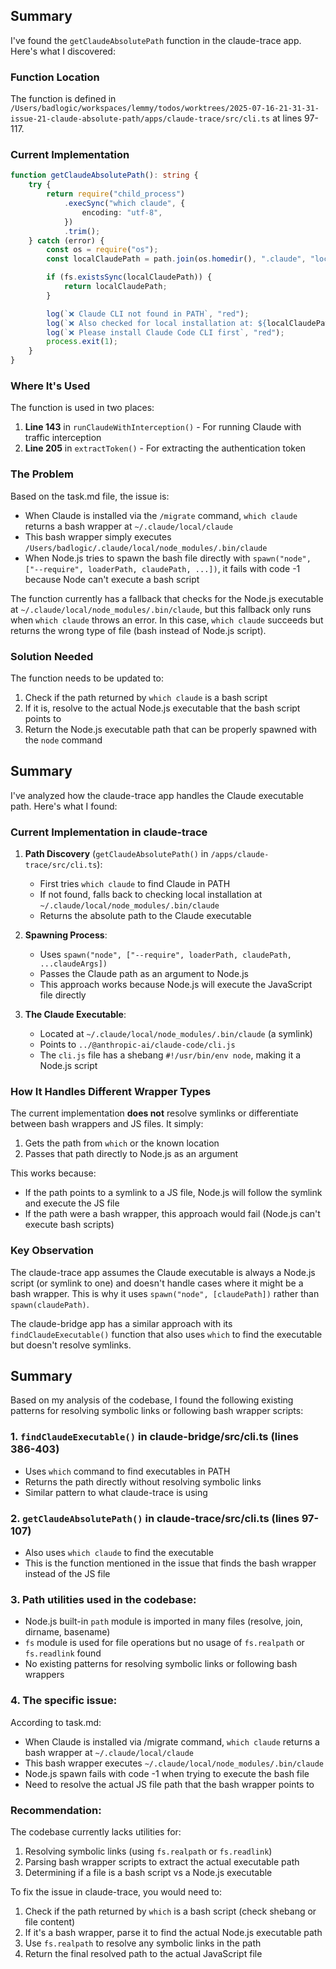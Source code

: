 ## Summary

I've found the `getClaudeAbsolutePath` function in the claude-trace app. Here's what I discovered:

### Function Location
The function is defined in `/Users/badlogic/workspaces/lemmy/todos/worktrees/2025-07-16-21-31-31-issue-21-claude-absolute-path/apps/claude-trace/src/cli.ts` at lines 97-117.

### Current Implementation
```typescript
function getClaudeAbsolutePath(): string {
    try {
        return require("child_process")
            .execSync("which claude", {
                encoding: "utf-8",
            })
            .trim();
    } catch (error) {
        const os = require("os");
        const localClaudePath = path.join(os.homedir(), ".claude", "local", "node_modules", ".bin", "claude");

        if (fs.existsSync(localClaudePath)) {
            return localClaudePath;
        }

        log(`❌ Claude CLI not found in PATH`, "red");
        log(`❌ Also checked for local installation at: ${localClaudePath}`, "red");
        log(`❌ Please install Claude Code CLI first`, "red");
        process.exit(1);
    }
}
```

### Where It's Used
The function is used in two places:
1. **Line 143** in `runClaudeWithInterception()` - For running Claude with traffic interception
2. **Line 205** in `extractToken()` - For extracting the authentication token

### The Problem
Based on the task.md file, the issue is:
- When Claude is installed via the `/migrate` command, `which claude` returns a bash wrapper at `~/.claude/local/claude`
- This bash wrapper simply executes `/Users/badlogic/.claude/local/node_modules/.bin/claude`
- When Node.js tries to spawn the bash file directly with `spawn("node", ["--require", loaderPath, claudePath, ...])`, it fails with code -1 because Node can't execute a bash script

The function currently has a fallback that checks for the Node.js executable at `~/.claude/local/node_modules/.bin/claude`, but this fallback only runs when `which claude` throws an error. In this case, `which claude` succeeds but returns the wrong type of file (bash instead of Node.js script).

### Solution Needed
The function needs to be updated to:
1. Check if the path returned by `which claude` is a bash script
2. If it is, resolve to the actual Node.js executable that the bash script points to
3. Return the Node.js executable path that can be properly spawned with the `node` command

## Summary

I've analyzed how the claude-trace app handles the Claude executable path. Here's what I found:

### Current Implementation in claude-trace

1. **Path Discovery** (`getClaudeAbsolutePath()` in `/apps/claude-trace/src/cli.ts`):
   - First tries `which claude` to find Claude in PATH
   - If not found, falls back to checking local installation at `~/.claude/local/node_modules/.bin/claude`
   - Returns the absolute path to the Claude executable

2. **Spawning Process**:
   - Uses `spawn("node", ["--require", loaderPath, claudePath, ...claudeArgs])`
   - Passes the Claude path as an argument to Node.js
   - This approach works because Node.js will execute the JavaScript file directly

3. **The Claude Executable**:
   - Located at `~/.claude/local/node_modules/.bin/claude` (a symlink)
   - Points to `../@anthropic-ai/claude-code/cli.js`
   - The `cli.js` file has a shebang `#!/usr/bin/env node`, making it a Node.js script

### How It Handles Different Wrapper Types

The current implementation **does not** resolve symlinks or differentiate between bash wrappers and JS files. It simply:
1. Gets the path from `which` or the known location
2. Passes that path directly to Node.js as an argument

This works because:
- If the path points to a symlink to a JS file, Node.js will follow the symlink and execute the JS file
- If the path were a bash wrapper, this approach would fail (Node.js can't execute bash scripts)

### Key Observation

The claude-trace app assumes the Claude executable is always a Node.js script (or symlink to one) and doesn't handle cases where it might be a bash wrapper. This is why it uses `spawn("node", [claudePath])` rather than `spawn(claudePath)`.

The claude-bridge app has a similar approach with its `findClaudeExecutable()` function that also uses `which` to find the executable but doesn't resolve symlinks.

## Summary

Based on my analysis of the codebase, I found the following existing patterns for resolving symbolic links or following bash wrapper scripts:

### 1. **`findClaudeExecutable()` in claude-bridge/src/cli.ts (lines 386-403)**
- Uses `which` command to find executables in PATH
- Returns the path directly without resolving symbolic links
- Similar pattern to what claude-trace is using

### 2. **`getClaudeAbsolutePath()` in claude-trace/src/cli.ts (lines 97-107)**
- Also uses `which claude` to find the executable
- This is the function mentioned in the issue that finds the bash wrapper instead of the JS file

### 3. **Path utilities used in the codebase:**
- Node.js built-in `path` module is imported in many files (resolve, join, dirname, basename)
- `fs` module is used for file operations but no usage of `fs.realpath` or `fs.readlink` found
- No existing patterns for resolving symbolic links or following bash wrappers

### 4. **The specific issue:**
According to task.md:
- When Claude is installed via /migrate command, `which claude` returns a bash wrapper at `~/.claude/local/claude`
- This bash wrapper executes `~/.claude/local/node_modules/.bin/claude`
- Node.js spawn fails with code -1 when trying to execute the bash file
- Need to resolve the actual JS file path that the bash wrapper points to

### Recommendation:
The codebase currently lacks utilities for:
1. Resolving symbolic links (using `fs.realpath` or `fs.readlink`)
2. Parsing bash wrapper scripts to extract the actual executable path
3. Determining if a file is a bash script vs a Node.js executable

To fix the issue in claude-trace, you would need to:
1. Check if the path returned by `which` is a bash script (check shebang or file content)
2. If it's a bash wrapper, parse it to find the actual Node.js executable path
3. Use `fs.realpath` to resolve any symbolic links in the path
4. Return the final resolved path to the actual JavaScript file
